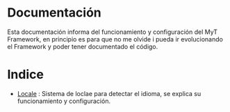 Documentación
=============

Esta documentación informa del funcionamiento y configuración del MyT Framework, en principio es para que no me olvide i pueda ir evolucionando el Framework y poder tener documentado el código.

# Indice

- [Locale][1] : Sistema de loclae para detectar el idioma, se explica su funcionamiento y configuración.

[1]: Sistema_Locale.md
